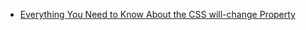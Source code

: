 - [Everything You Need to Know About the CSS will-change Property](https://dev.opera.com/articles/css-will-change-property/)
